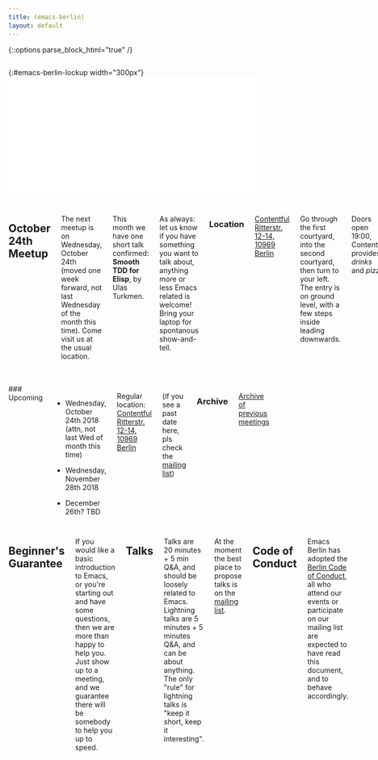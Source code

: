 ```yaml
---
title: (emacs-berlin)
layout: default
---
```

{::options parse_block_html="true" /}

<section id="above-fold"><div class="row"><div class="large-12 columns intro-info">

{:#emacs-berlin-lockup width="300px"}
![emacs-berlin logo](img/emacs-berlin.png)

</div></div></section>

<section id="below-fold"><div class="row"><div class="medium-8 columns">

#  October 24th Meetup

The next meetup is on Wednesday, October 24th (moved one week forward,
not last Wednesday of the month this time). Come visit us at the usual
location.

This month we have one short talk confirmed: **Smooth TDD for Elisp**,
by Ulas Turkmen.

As always: let us know if you have something you want to talk about,
anything more or less Emacs related is welcome! Bring your laptop for
spontanous show-and-tell.


### Location

[Contentful](http://contentful.com)
[Ritterstr. 12-14, 10969 Berlin](http://www.openstreetmap.org/?mlat=52.501438558101654&mlon=13.410902917385101#map=19/52.50144/13.41090&layers=N)

Go through the first courtyard, into the second courtyard, then turn
to your left. The entry is on ground level, with a few steps inside
leading downwards.

<!-- Location: [Babbel (Lesson Nine Gmbh)](https://www.babbel.com/)<br> -->
<!-- Map: [Max-Beer-Straße 2, 10119 Berlin](https://goo.gl/maps/bXK48PS1qmG2) -->

Doors open 19:00, Contentful provides *drinks* and *pizza*.


### About Emacs Berlin

We are Emacs enthusiasts in Berlin, meeting every last Wednesday of
the month (`<%%(diary-float t 3 -1)>` in org-mode).

The best way to stay posted is through our mailing list.
[Sign up][ml] and meet your fellow Emacsers, or have a look at the
[mailing list archives][mla] ([gmane][mlag]).

Feel free to send an email introducing yourself after subscribing!

You can also chat with us on irc:
[#emacs-berlin](irc://chat.freenode.net/emacs-berlin)

Or on Twitter:
[@emacsberlin](https://twitter.com/emacsberlin)

And there's a [YouTube Channel](https://www.youtube.com/channel/UC1O8700SW-wuC4fvDEoGzOw) <span class='text-cursor'>&nbsp;</span>

And on
[meetup.com/Emacs-Berlin-Meetup](https://www.meetup.com/Emacs-Berlin-Meetup/)

Non-public contact via email: [organizers email][contact]

</div>
<div class="medium-4 columns">
### Upcoming

* Wednesday, October 24th 2018 (attn, not last Wed of month this time)

* Wednesday, November 28th 2018

* December 26th? TBD

<!-- Location: [Babbel (Lesson Nine Gmbh)](https://www.babbel.com/)<br> -->
<!-- Map: [Max-Beer-Straße 2, 10119 Berlin](https://goo.gl/maps/bXK48PS1qmG2) -->

<!--
The "Ganz Oben Office" (behind/above Betahouse, the old Travis office).
Here [instructions on how to get to the Ganz Oben Office](https://gist.github.com/svenfuchs/5364262)

Close to U8 Moritzplatz / U1 Prinzenstraße
-->

Regular location: [Contentful](http://contentful.com)
[Ritterstr. 12-14, 10969 Berlin](http://www.openstreetmap.org/?mlat=52.501438558101654&mlon=13.410902917385101#map=19/52.50144/13.41090&layers=N)

<!-- There's a glass elevator in the front court yard, take it up to the fifth floor. -->

(if you see a past date here, pls check the [mailing list][mla])

### Archive

[Archive of previous meetings](/archive.html)

</div></div></section>

<section id="end-fold"><div class="row"><div class="large-12 columns">

## Beginner's Guarantee

If you would like a basic introduction to Emacs, or you're starting
out and have some questions, then we are more than happy to help
you. Just show up to a meeting, and we guarantee there will be
somebody to help you up to speed.

## Talks

Talks are 20 minutes + 5 min Q&A, and should be loosely related to Emacs.
Lightning talks are 5 minutes + 5 minutes Q&A, and can be about anything. The
only "rule" for lightning talks is "keep it short, keep it interesting".

At the moment the best place to propose talks is on the [mailing list][ml].

<!-- ## Format -->

<!-- We try to keep the structure pretty loose, we are not the typical -->
<!-- "three half hour talks" type of user group. There are often small -->
<!-- impromptu presentations or demos. For the rest people just hack -->
<!-- together on whatever they find interesting, help each other to make -->
<!-- their Emacs setups even more awesome, or chat about whatever they've -->
<!-- been up to, Emacs related, or not. -->

<!-- [GitHub Issues][ghi] and the [mailing list][ml] can be used to propose -->
<!-- topics. -->

## Code of Conduct

Emacs Berlin has adopted the
[Berlin Code of Conduct](http://berlincodeofconduct.org/), all who attend our
events or participate on our mailing list are expected to have read this
document, and to behave accordingly.

<!-- ## Members -->

<!-- People that show up to our meetings regularly or on occasion. Links go -->
<!-- to their emacs config. -->

<!-- * [plexus](https://github.com/plexus/.emacs.d) -->
<!-- * [pxlpnk](https://github.com/pxlpnk/emacs.d) -->
<!-- * [febeling](https://github.com/febeling/emacsd) -->
<!-- * [Jano](https://github.com/janogonzalez/.emacs.d) -->
<!-- * [Stefan](http://www.skamphausen.de/cgi-bin/ska/My_Configuration_of_Emacsen) -->
<!-- * [Diez](https://bitbucket.org/deets/emacs-git) -->
<!-- * [Jack](https://github.com/jackrusher/dotemacs) -->
<!-- * [til](https://tils.net/init.el.txt) -->
<!-- * [Peter](https://github.com/ptrv/emacs.d) -->
<!-- * [Andreas](https://github.com/andreas-roehler/werkstatt) -->

</div></div></section>

[ml]: https://mailb.org/mailman/listinfo/emacs-berlin "Mailing List"
[mla]: https://mailb.org/pipermail/emacs-berlin/ "Mailing List Archive"
[mlag]: news://news.gmane.org/gmane.org.user-groups.emacs.berlin
[contact]: mailto:emacs-berlin-owner@emacs-berlin.org "Send an email to organizers"
[ghi]: https://github.com/emacs-berlin/emacs-berlin.org/issues "emacs-berlin GitHub Issues"
